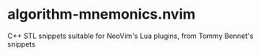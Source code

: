 # algorithm-mnemonics.nvim
C++ STL snippets suitable for NeoVim's Lua plugins, from Tommy Bennet's snippets
